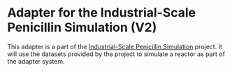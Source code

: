 # Adapter for the Industrial-Scale Penicillin Simulation (V2)

This adapter is a part of the [Industrial-Scale Penicillin Simulation](http://www.industrialpenicillinsimulation.com) project. It will use the datasets provided by the project to simulate a reactor as part of the adapter system.
